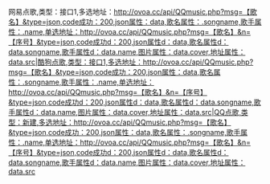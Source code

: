 网易点歌,类型：接口1,多选地址：http://ovoa.cc/api/QQmusic.php?msg=【歌名】&type=json,code成功：200,json属性：data,歌名属性：.songname,歌手属性：.name,单选地址：http://ovoa.cc/api/QQmusic.php?msg=【歌名】&n=【序号】&type=json,code成功d：200,json属性d：data,歌名属性d：data.songname,歌手属性d：data.name,图片属性：data.cover,地址属性：data.src|酷狗点歌,类型：接口1,多选地址：http://ovoa.cc/api/QQmusic.php?msg=【歌名】&type=json,code成功：200,json属性：data,歌名属性：.songname,歌手属性：.name,单选地址：http://ovoa.cc/api/QQmusic.php?msg=【歌名】&n=【序号】&type=json,code成功d：200,json属性d：data,歌名属性d：data.songname,歌手属性d：data.name,图片属性：data.cover,地址属性：data.src|QQ点歌,类型：新建,多选地址：http://ovoa.cc/api/QQmusic.php?msg=【歌名】&type=json,code成功：200,json属性：data,歌名属性：.songname,歌手属性：.name,单选地址：http://ovoa.cc/api/QQmusic.php?msg=【歌名】&n=【序号】&type=json,code成功d：200,json属性d：data,歌名属性d：data.songname,歌手属性d：data.name,图片属性：data.cover,地址属性：data.src
